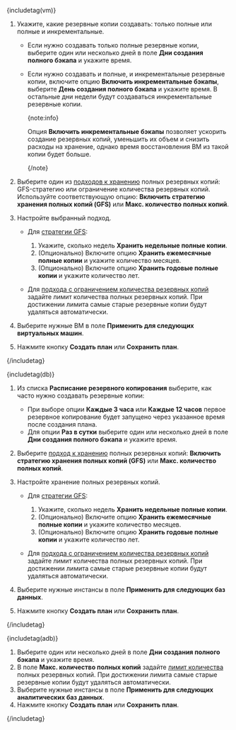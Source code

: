 {includetag(vm)}

1. Укажите, какие резервные копии создавать: только полные или полные и инкрементальные.

   - Если нужно создавать только полные резервные копии, выберите один или несколько дней в поле **Дни создания полного бэкапа** и укажите время.
   - Если нужно создавать и полные, и инкрементальные резервные копии, включите опцию **Включить инкрементальные бэкапы**, выберите **День создания полного бэкапа** и укажите время. В остальные дни недели будут создаваться инкрементальные резервные копии.

      {note:info}

      Опция **Включить инкрементальные бэкапы** позволяет ускорить создание резервных копий, уменьшить их объем и снизить расходы на хранение, однако время восстановления ВМ из такой копии будет больше.

      {/note}
1. Выберите один из [подходов к хранению](/ru/storage/backups/concepts/retention-policy) полных резервных копий: GFS-стратегию или ограничение количества резервных копий. Используйте соответствующую опцию: **Включить стратегию хранения полных копий (GFS)** или **Макс. количество полных копий**.
1. Настройте выбранный подход.

   - Для [стратегии GFS](/ru/storage/backups/concepts/retention-policy/gfs-backup):
      1. Укажите, сколько недель **Хранить недельные полные копии**.
      1. (Опционально) Включите опцию **Хранить ежемесячные полные копии** и укажите количество месяцев.
      1. (Опционально) Включите опцию **Хранить годовые полные копии** и укажите количество лет.

   - Для [подхода с ограничением количества резервных копий](/ru/storage/backups/concepts/retention-policy/forward-incremental) задайте лимит количества полных резервных копий. При достижении лимита самые старые резервные копии будут удаляться автоматически.

1. Выберите нужные ВМ в поле **Применить для следующих виртуальных машин**.
1. Нажмите кнопку **Создать план** или **Сохранить план**.

{/includetag}

{includetag(db)}

1. Из списка **Расписание резервного копирования** выберите, как часто нужно создавать резервные копии:

   - При выборе опции **Каждые 3 часа** или **Каждые 12 часов** первое резервное копирование будет запущено через указанное время после создания плана.
   - Для опции **Раз в сутки** выберите один или несколько дней в поле **Дни создания полного бэкапа** и укажите время.

1. Выберите [подход к хранению](/ru/storage/backups/concepts/retention-policy) полных резервных копий: **Включить стратегию хранения полных копий (GFS)** или **Макс. количество полных копий**.
1. Настройте хранение полных резервных копий.

   - Для [стратегии GFS](/ru/storage/backups/concepts/retention-policy/gfs-backup):
      1. Укажите, сколько недель **Хранить недельные полные копии**.
      1. (Опционально) Включите опцию **Хранить ежемесячные полные копии** и укажите количество месяцев.
      1. (Опционально) Включите опцию **Хранить годовые полные копии** и укажите количество лет.

   - Для [подхода с ограничением количества резервных копий](/ru/storage/backups/concepts/retention-policy/forward-incremental) задайте лимит количества полных резервных копий. При достижении лимита самые старые резервные копии будут удаляться автоматически.

1. Выберите нужные инстансы в поле **Применить для следующих баз данных**.
1. Нажмите кнопку **Создать план** или **Сохранить план**.

{/includetag}

{includetag(adb)}

1. Выберите один или несколько дней в поле **Дни создания полного бэкапа** и укажите время.
1. В поле **Макс. количество полных копий** задайте [лимит количества](/ru/storage/backups/concepts/retention-policy/forward-incremental) полных резервных копий. При достижении лимита самые старые резервные копии будут удаляться автоматически.
1. Выберите нужные инстансы в поле **Применить для следующих аналитических баз данных**.
1. Нажмите кнопку **Создать план** или **Сохранить план**.

{/includetag}